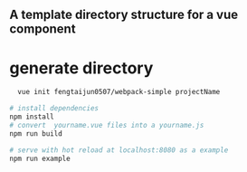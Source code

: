 ## A template directory structure for a vue component 
# generate directory

``` bash
  vue init fengtaijun0507/webpack-simple projectName
```
``` bash
# install dependencies
npm install
# convert  yourname.vue files into a yourname.js
npm run build

# serve with hot reload at localhost:8080 as a example
npm run example
```


